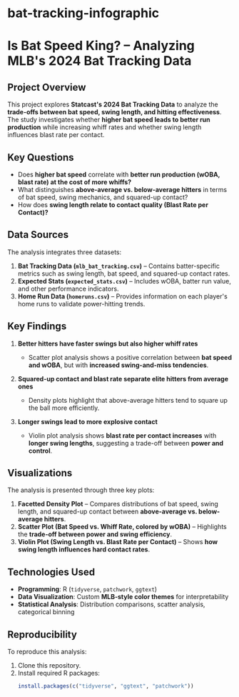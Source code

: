 # bat-tracking-infographic
 
# **Is Bat Speed King? – Analyzing MLB's 2024 Bat Tracking Data**

## **Project Overview**
This project explores **Statcast's 2024 Bat Tracking Data** to analyze the **trade-offs between bat speed, swing length, and hitting effectiveness**. The study investigates whether **higher bat speed leads to better run production** while increasing whiff rates and whether swing length influences blast rate per contact.

## **Key Questions**
- Does **higher bat speed** correlate with **better run production (wOBA, blast rate) at the cost of more whiffs?**
- What distinguishes **above-average vs. below-average hitters** in terms of bat speed, swing mechanics, and squared-up contact?
- How does **swing length relate to contact quality (Blast Rate per Contact)?**
  
## **Data Sources**
The analysis integrates three datasets:
1. **Bat Tracking Data (`mlb_bat_tracking.csv`)** – Contains batter-specific metrics such as swing length, bat speed, and squared-up contact rates.
2. **Expected Stats (`expected_stats.csv`)** – Includes wOBA, batter run value, and other performance indicators.
3. **Home Run Data (`homeruns.csv`)** – Provides information on each player's home runs to validate power-hitting trends.

## **Key Findings**
1. **Better hitters have faster swings but also higher whiff rates**  
   - Scatter plot analysis shows a positive correlation between **bat speed and wOBA**, but with **increased swing-and-miss tendencies**.
   
2. **Squared-up contact and blast rate separate elite hitters from average ones**  
   - Density plots highlight that above-average hitters tend to square up the ball more efficiently.

3. **Longer swings lead to more explosive contact**  
   - Violin plot analysis shows **blast rate per contact increases** with **longer swing lengths**, suggesting a trade-off between **power and control**.

## **Visualizations**
The analysis is presented through three key plots:
1. **Facetted Density Plot** – Compares distributions of bat speed, swing length, and squared-up contact between **above-average vs. below-average hitters**.
2. **Scatter Plot (Bat Speed vs. Whiff Rate, colored by wOBA)** – Highlights the **trade-off between power and swing efficiency**.
3. **Violin Plot (Swing Length vs. Blast Rate per Contact)** – Shows **how swing length influences hard contact rates**.

## **Technologies Used**
- **Programming**: R (`tidyverse`, `patchwork`, `ggtext`)
- **Data Visualization**: Custom **MLB-style color themes** for interpretability
- **Statistical Analysis**: Distribution comparisons, scatter analysis, categorical binning

## **Reproducibility**
To reproduce this analysis:
1. Clone this repository.
2. Install required R packages:  
   ```r
   install.packages(c("tidyverse", "ggtext", "patchwork"))